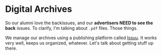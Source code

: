 # Digital Archives


So our alumni love the backissues, and our **advertisers NEED to see the back** issues. To clarify, I'm talking about `.pdf` files. Those things.

We manage our archives using a publishing platform called [Issuu](www.issuu.com/stuyspectator). It works very well, keeps us organized, whatever. Let's talk about getting stuff up there.
